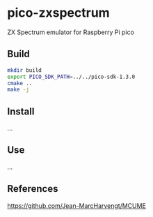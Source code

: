 # pico-zxspectrum

ZX Spectrum emulator for Raspberry Pi pico


## Build

```sh
mkdir build
export PICO_SDK_PATH=../../pico-sdk-1.3.0
cmake ..
make -j
```

## Install

...


## Use

...

## References

https://github.com/Jean-MarcHarvengt/MCUME
